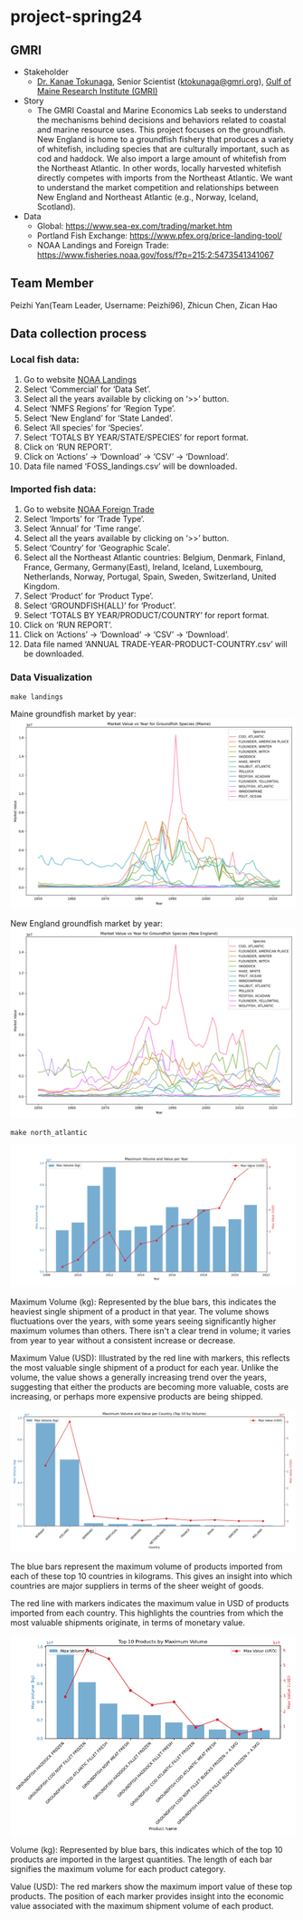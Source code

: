 # project-spring24
## GMRI

* Stakeholder
  * [Dr. Kanae Tokunaga](https://gmri.org/our-approach/staff/kanae-tokunaga/), Senior Scientist (ktokunaga@gmri.org),
  [Gulf of Maine Research Institute (GMRI)](http://gmri.org)
* Story
  * The GMRI Coastal and Marine Economics Lab seeks to understand the mechanisms behind
  decisions and behaviors related to coastal and marine resource uses. This project focuses on the groundfish.
  New England is home to a groundfish fishery that produces a variety of whitefish,
  including species that are culturally important, such as cod and haddock. 
  We also import a large amount of whitefish from the Northeast Atlantic. 
  In other words, locally harvested whitefish directly competes with imports from the Northeast Atlantic. 
  We want to understand the market competition and relationships between New England and Northeast Atlantic 
  (e.g., Norway, Iceland, Scotland). 
* Data
  * Global: https://www.sea-ex.com/trading/market.htm
  * Portland Fish Exchange: https://www.pfex.org/price-landing-tool/
  * NOAA Landings and Foreign Trade: https://www.fisheries.noaa.gov/foss/f?p=215:2:5473541341067


## Team Member
Peizhi Yan(Team Leader, Username: Peizhi96), Zhicun Chen, Zican Hao

## Data collection process

### Local fish data:
1.	Go to website [NOAA Landings](https://www.fisheries.noaa.gov/foss/f?p=215:200:2757927145587:::::)
2.	Select ‘Commercial’ for ‘Data Set’.
3.	Select all the years available by clicking on ‘>>’ button.
4.	Select ‘NMFS Regions’ for ‘Region Type’.
5.	Select ‘New England’ for ‘State Landed’.
6.	Select ‘All species’ for ‘Species’.
7.	Select ‘TOTALS BY YEAR/STATE/SPECIES’ for report format.
8.	Click on ‘RUN REPORT’.
9.	Click on ‘Actions’ -> ‘Download’ -> ‘CSV’ -> ‘Download’.
10.	Data file named ‘FOSS_landings.csv’ will be downloaded.

### Imported fish data:
1.	Go to website [NOAA Foreign Trade](https://www.fisheries.noaa.gov/foss/f?p=215:2:2757927145587:::::)
2.	Select ‘Imports’ for ‘Trade Type’.
3.	Select ‘Annual’ for ‘Time range’.
4.	Select all the years available by clicking on ‘>>’ button.
5.	Select ‘Country’ for ‘Geographic Scale’.
6.	Select all the Northeast Atlantic countries: Belgium, Denmark, Finland, France, Germany, Germany(East), Ireland, Iceland, Luxembourg, Netherlands,  Norway, Portugal, Spain, Sweden, Switzerland, United Kingdom.
7.	Select ‘Product’ for ‘Product Type’.
8.	Select ‘GROUNDFISH(ALL)’ for ‘Product’.
9.	Select ‘TOTALS BY YEAR/PRODUCT/COUNTRY’ for report format.
10.	Click on ‘RUN REPORT’.
11.	Click on ‘Actions’ -> ‘Download’ -> ‘CSV’ -> ‘Download’.
12.	Data file named ‘ANNUAL TRADE-YEAR-PRODUCT-COUNTRY.csv’ will be downloaded.

### Data Visualization
```
make landings
```
Maine groundfish market by year:
![graph2](./figs/landings_maine.png)

New England groundfish market by year:
![graph1](./figs/landings_new_england.png)


```
make north_atlantic
```
![graph2](./figs/F1.png)

Maximum Volume (kg): Represented by the blue bars, this indicates the heaviest single shipment of a product in that year. The volume shows fluctuations over the years, with some years seeing significantly higher maximum volumes than others. There isn't a clear trend in volume; it varies from year to year without a consistent increase or decrease.

Maximum Value (USD): Illustrated by the red line with markers, this reflects the most valuable single shipment of a product for each year. Unlike the volume, the value shows a generally increasing trend over the years, suggesting that either the products are becoming more valuable, costs are increasing, or perhaps more expensive products are being shipped.


![graph2](./figs/F2.png)

The blue bars represent the maximum volume of products imported from each of these top 10 countries in kilograms. This gives an insight into which countries are major suppliers in terms of the sheer weight of goods.

The red line with markers indicates the maximum value in USD of products imported from each country. This highlights the countries from which the most valuable shipments originate, in terms of monetary value.

![graph2](./figs/F3.png)

Volume (kg): Represented by blue bars, this indicates which of the top 10 products are imported in the largest quantities. The length of each bar signifies the maximum volume for each product category.

Value (USD): The red markers show the maximum import value of these top products. The position of each marker provides insight into the economic value associated with the maximum shipment volume of each product.




